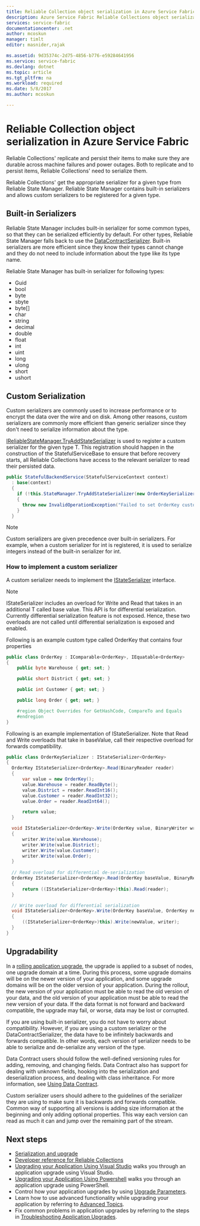 ```yaml
---
title: Reliable Collection object serialization in Azure Service Fabric | Microsoft Docs
description: Azure Service Fabric Reliable Collections object serialization
services: service-fabric
documentationcenter: .net
author: mcoskun
manager: timlt
editor: masnider,rajak

ms.assetid: 9d35374c-2d75-4856-b776-e59284641956
ms.service: service-fabric
ms.devlang: dotnet
ms.topic: article
ms.tgt_pltfrm: na
ms.workload: required
ms.date: 5/8/2017
ms.author: mcoskun

---
```

# Reliable Collection object serialization in Azure Service Fabric
Reliable Collections' replicate and persist their items to make sure they are durable across machine failures and power outages.
Both to replicate and to persist items, Reliable Collections' need to serialize them.

Reliable Collections' get the appropriate serializer for a given type from Reliable State Manager.
Reliable State Manager contains built-in serializers and allows custom serializers to be registered for a given type.

## Built-in Serializers

Reliable State Manager includes built-in serializer for some common types, so that they can be serialized efficiently by default. 
For other types, Reliable State Manager falls back to use the [DataContractSerializer](https://msdn.microsoft.com/library/system.runtime.serialization.datacontractserializer(v=vs.110).aspx).
Built-in serializers are more efficient since they know their types cannot change and they do not need to include information about the type like its type name.

Reliable State Manager has built-in serializer for following types: 
- Guid
- bool
- byte
- sbyte
- byte[]
- char
- string
- decimal
- double
- float
- int
- uint
- long
- ulong
- short
- ushort

## Custom Serialization

Custom serializers are commonly used to increase performance or to encrypt the data over the wire and on disk. 
Among other reasons, custom serializers are commonly more efficient than generic serializer since they don't need to serialize information about the type. 

[IReliableStateManager.TryAddStateSerializer<T>](https://docs.microsoft.com/dotnet/api/microsoft.servicefabric.data.ireliablestatemanager.tryaddstateserializer--1?Microsoft_ServiceFabric_Data_IReliableStateManager_TryAddStateSerializer__1_Microsoft_ServiceFabric_Data_IStateSerializer___0__) is used to register a custom serializer for the given type T.
This registration should happen in the construction of the StatefulServiceBase to ensure that before recovery starts, all Reliable Collections have access to the relevant serializer to read their persisted data.

```C#
public StatefulBackendService(StatefulServiceContext context)
  : base(context)
  {
    if (!this.StateManager.TryAddStateSerializer(new OrderKeySerializer()))
    {
      throw new InvalidOperationException("Failed to set OrderKey custom serializer");
    }
  }
```

> [!NOTE]
> Custom serializers are given precedence over built-in serializers. 
> For example, when a custom serializer for int is registered, it is used to serialize integers instead of the built-in serializer for int.

### How to implement a custom serializer

A custom serializer needs to implement the [IStateSerializer<T>](https://docs.microsoft.com/dotnet/api/microsoft.servicefabric.data.istateserializer-1) interface.

> [!NOTE]
> IStateSerializer<T> includes an overload for Write and Read that takes in an additional T called base value. 
> This API is for differential serialization. 
> Currently differential serialization feature is not exposed. 
> Hence, these two overloads are not called until differential serialization is exposed and enabled.

Following is an example custom type called OrderKey that contains four properties

```C#
public class OrderKey : IComparable<OrderKey>, IEquatable<OrderKey>
{
    public byte Warehouse { get; set; }

    public short District { get; set; }

    public int Customer { get; set; }

    public long Order { get; set; }

    #region Object Overrides for GetHashCode, CompareTo and Equals
    #endregion
}
```

Following is an example implementation of IStateSerializer<OrderKey>.
Note that Read and Write overloads that take in baseValue, call their respective overload for forwards compatibility.

```C#
public class OrderKeySerializer : IStateSerializer<OrderKey>
{
  OrderKey IStateSerializer<OrderKey>.Read(BinaryReader reader)
  {
      var value = new OrderKey();
      value.Warehouse = reader.ReadByte();
      value.District = reader.ReadInt16();
      value.Customer = reader.ReadInt32();
      value.Order = reader.ReadInt64();

      return value;
  }

  void IStateSerializer<OrderKey>.Write(OrderKey value, BinaryWriter writer)
  {
      writer.Write(value.Warehouse);
      writer.Write(value.District);
      writer.Write(value.Customer);
      writer.Write(value.Order);
  }
  
  // Read overload for differential de-serialization
  OrderKey IStateSerializer<OrderKey>.Read(OrderKey baseValue, BinaryReader reader)
  {
      return ((IStateSerializer<OrderKey>)this).Read(reader);
  }

  // Write overload for differential serialization
  void IStateSerializer<OrderKey>.Write(OrderKey baseValue, OrderKey newValue, BinaryWriter writer)
  {
      ((IStateSerializer<OrderKey>)this).Write(newValue, writer);
  }
}
```

## Upgradability
In a [rolling application upgrade](service-fabric-application-upgrade.md), the upgrade is applied to a subset of nodes, one upgrade domain at a time. 
During this process, some upgrade domains will be on the newer version of your application, and some upgrade domains will be on the older version of your application. 
During the rollout, the new version of your application must be able to read the old version of your data, and the old version of your application must be able to read the new version of your data. 
If the data format is not forward and backward compatible, the upgrade may fail, or worse, data may be lost or corrupted.

If you are using  built-in serializer, you do not have to worry about compatibility.
However, if you are using a custom serializer or the DataContractSerializer, the data have to be infinitely backwards and forwards compatible.
In other words, each version of serializer needs to be able to serialize and de-serialize any version of the type.

Data Contract users should follow the well-defined versioning rules for adding, removing, and changing fields. 
Data Contract also has support for dealing with unknown fields, hooking into the serialization and deserialization process, and dealing with class inheritance. 
For more information, see [Using Data Contract](https://msdn.microsoft.com/library/ms733127.aspx).

Custom serializer users should adhere to the guidelines of the serializer they are using to make sure it is backwards and forwards compatible.
Common way of supporting all versions is adding size information at the beginning and only adding optional properties.
This way each version can read as much it can and jump over the remaining part of the stream.

## Next steps
  * [Serialization and upgrade](service-fabric-application-upgrade-data-serialization.md)
  * [Developer reference for Reliable Collections](https://msdn.microsoft.com/library/azure/microsoft.servicefabric.data.collections.aspx)
  * [Upgrading your Application Using Visual Studio](service-fabric-application-upgrade-tutorial.md) walks you through an application upgrade using Visual Studio.
  * [Upgrading your Application Using Powershell](service-fabric-application-upgrade-tutorial-powershell.md) walks you through an application upgrade using PowerShell.
  * Control how your application upgrades by using [Upgrade Parameters](service-fabric-application-upgrade-parameters.md).
  * Learn how to use advanced functionality while upgrading your application by referring to [Advanced Topics](service-fabric-application-upgrade-advanced.md).
  * Fix common problems in application upgrades by referring to the steps in [Troubleshooting Application Upgrades](service-fabric-application-upgrade-troubleshooting.md).
